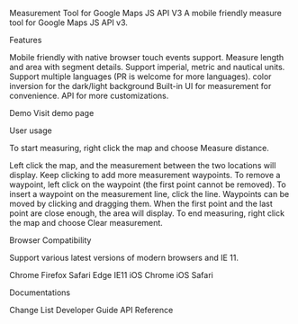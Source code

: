 Measurement Tool for Google Maps JS API V3
A mobile friendly measure tool for Google Maps JS API v3.

Features

Mobile friendly with native browser touch events support.
Measure length and area with segment details.
Support imperial, metric and nautical units.
Support multiple languages (PR is welcome for more languages).
color inversion for the dark/light background
Built-in UI for measurement for convenience.
API for more customizations.


Demo
Visit demo page


User usage

To start measuring, right click the map and choose Measure distance.

Left click the map, and the measurement between the two locations will display. Keep clicking to add more measurement waypoints.
To remove a waypoint, left click on the waypoint (the first point cannot be removed).
To insert a waypoint on the measurement line, click the line. Waypoints can be moved by clicking and dragging them.
When the first point and the last point are close enough, the area will display.
To end measuring, right click the map and choose Clear measurement.


Browser Compatibility

Support various latest versions of modern browsers and IE 11.

Chrome
Firefox
Safari
Edge
IE11
iOS Chrome
iOS Safari




Documentations

Change List
Developer Guide
API Reference
